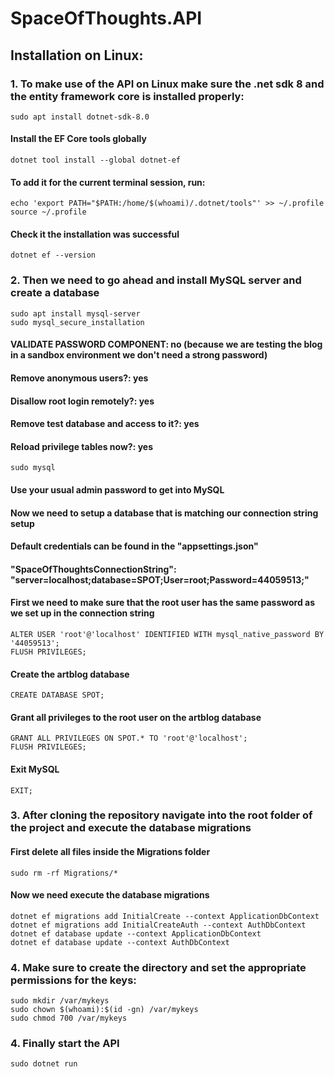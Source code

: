 # SpaceOfThoughts.API


## Installation on Linux:

### 1. To make use of the API on Linux make sure the .net sdk 8 and the entity framework core is installed properly:
	

	sudo apt install dotnet-sdk-8.0

#### Install the EF Core tools globally

	dotnet tool install --global dotnet-ef

#### To add it for the current terminal session, run:

	echo 'export PATH="$PATH:/home/$(whoami)/.dotnet/tools"' >> ~/.profile
	source ~/.profile

#### Check it the installation was successful

	dotnet ef --version


### 2. Then we need to go ahead and install MySQL server and create a database 

	sudo apt install mysql-server 
	sudo mysql_secure_installation

#### VALIDATE PASSWORD COMPONENT: no (because we are testing the blog in a sandbox environment we don't need a strong password)
#### Remove anonymous users?: yes
#### Disallow root login remotely?: yes
#### Remove test database and access to it?: yes
#### Reload privilege tables now?: yes

	sudo mysql

#### Use your usual admin password to get into MySQL
#### Now we need to setup a database that is matching our connection string setup 
#### Default credentials can be found in the "appsettings.json" 
#### "SpaceOfThoughtsConnectionString": "server=localhost;database=SPOT;User=root;Password=44059513;"

#### First we need to make sure that the root user has the same password as we set up in the connection string
	
	ALTER USER 'root'@'localhost' IDENTIFIED WITH mysql_native_password BY '44059513';
	FLUSH PRIVILEGES;

#### Create the artblog database
	
	CREATE DATABASE SPOT;

#### Grant all privileges to the root user on the artblog database
	
	GRANT ALL PRIVILEGES ON SPOT.* TO 'root'@'localhost';
	FLUSH PRIVILEGES;

#### Exit MySQL
	
	EXIT;

### 3. After cloning the repository navigate into the root folder of the project and execute the database migrations

#### First delete all files inside the Migrations folder

	sudo rm -rf Migrations/*

#### Now we need execute the database migrations

	dotnet ef migrations add InitialCreate --context ApplicationDbContext
	dotnet ef migrations add InitialCreateAuth --context AuthDbContext
	dotnet ef database update --context ApplicationDbContext
	dotnet ef database update --context AuthDbContext

### 4. Make sure to create the directory and set the appropriate permissions for the keys:
	sudo mkdir /var/mykeys
	sudo chown $(whoami):$(id -gn) /var/mykeys
	sudo chmod 700 /var/mykeys




### 4. Finally start the API

	sudo dotnet run








